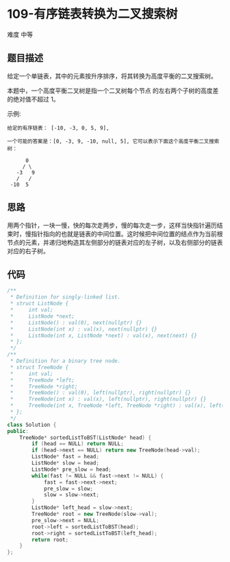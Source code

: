 # 109-有序链表转换为二叉搜索树

难度 中等



## 题目描述

给定一个单链表，其中的元素按升序排序，将其转换为高度平衡的二叉搜索树。

本题中，一个高度平衡二叉树是指一个二叉树每个节点 的左右两个子树的高度差的绝对值不超过 1。

示例:
```
给定的有序链表： [-10, -3, 0, 5, 9],

一个可能的答案是：[0, -3, 9, -10, null, 5], 它可以表示下面这个高度平衡二叉搜索树：

      0
     / \
   -3   9
   /   /
 -10  5
```


## 思路

用两个指针，一块一慢，快的每次走两步，慢的每次走一步，这样当快指针遍历结束时，慢指针指向的也就是链表的中间位置。这时候把中间位置的结点作为当前根节点的元素，并递归地构造其左侧部分的链表对应的左子树，以及右侧部分的链表对应的右子树。



## 代码

```c++
/**
 * Definition for singly-linked list.
 * struct ListNode {
 *     int val;
 *     ListNode *next;
 *     ListNode() : val(0), next(nullptr) {}
 *     ListNode(int x) : val(x), next(nullptr) {}
 *     ListNode(int x, ListNode *next) : val(x), next(next) {}
 * };
 */
/**
 * Definition for a binary tree node.
 * struct TreeNode {
 *     int val;
 *     TreeNode *left;
 *     TreeNode *right;
 *     TreeNode() : val(0), left(nullptr), right(nullptr) {}
 *     TreeNode(int x) : val(x), left(nullptr), right(nullptr) {}
 *     TreeNode(int x, TreeNode *left, TreeNode *right) : val(x), left(left), right(right) {}
 * };
 */
class Solution {
public:
    TreeNode* sortedListToBST(ListNode* head) {
        if (head == NULL) return NULL;
        if (head->next == NULL) return new TreeNode(head->val);
        ListNode* fast = head;
        ListNode* slow = head;
        ListNode* pre_slow = head;
        while(fast != NULL && fast->next != NULL) {
            fast = fast->next->next;
            pre_slow = slow;
            slow = slow->next;
        }
        ListNode* left_head = slow->next;
        TreeNode* root = new TreeNode(slow->val);
        pre_slow->next = NULL;
        root->left = sortedListToBST(head);
        root->right = sortedListToBST(left_head);
        return root;
    }
};
```

